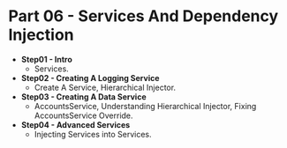 # Part 06 - Services And Dependency Injection

- **Step01 - Intro**
  - Services.
- **Step02 - Creating A Logging Service**
  - Create A Service, Hierarchical Injector.
- **Step03 - Creating A Data Service**
  - AccountsService, Understanding Hierarchical Injector, Fixing AccountsService Override.
- **Step04 - Advanced Services**
  - Injecting Services into Services.

